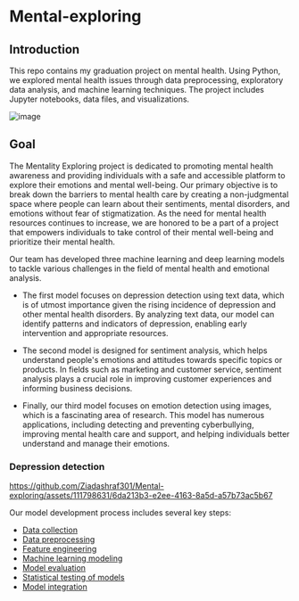 # Mental-exploring
## Introduction
This repo contains my graduation project on mental health. Using Python, we explored mental health issues through data preprocessing, exploratory data analysis, and machine learning techniques. The project includes Jupyter notebooks, data files, and visualizations. 

![image](https://github.com/Ziadashraf301/Mental-exploring/assets/111798631/bd3fd80e-b057-49f8-a61b-e4cc9dfe1cff)


## Goal
The Mentality Exploring project is dedicated to promoting mental health awareness and providing individuals with a safe and accessible platform to explore their emotions and mental well-being. Our primary objective is to break down the barriers to mental health care by creating a non-judgmental space where people can learn about their sentiments, mental disorders, and emotions without fear of stigmatization. As the need for mental health resources continues to increase, we are honored to be a part of a project that empowers individuals to take control of their mental well-being and prioritize their mental health.

Our team has developed three machine learning and deep learning models to tackle various challenges in the field of mental health and emotional analysis.

- The first model focuses on depression detection using text data, which is of utmost importance given the rising incidence of depression and other mental health disorders. By analyzing text data, our model can identify patterns and indicators of depression, enabling early intervention and appropriate resources.

- The second model is designed for sentiment analysis, which helps understand people's emotions and attitudes towards specific topics or products. In fields such as marketing and customer service, sentiment analysis plays a crucial role in improving customer experiences and informing business decisions.

- Finally, our third model focuses on emotion detection using images, which is a fascinating area of research. This model has numerous applications, including detecting and preventing cyberbullying, improving mental health care and support, and helping individuals better understand and manage their emotions.

### Depression detection

https://github.com/Ziadashraf301/Mental-exploring/assets/111798631/6da213b3-e2ee-4163-8a5d-a57b73ac5b67

Our model development process includes several key steps:

- [Data collection](https://github.com/Ziadashraf301/Mental-exploring/blob/main/Data%20collection%20and%20preprocessing.ipynb)
- [Data preprocessing](https://github.com/Ziadashraf301/Mental-exploring/blob/main/data_collection_and_preprocessing.py)
- [Feature engineering](https://github.com/Ziadashraf301/Mental-exploring/blob/main/Models.ipynb)
- [Machine learning modeling](https://github.com/Ziadashraf301/Mental-exploring/blob/main/Models.ipynb)
- [Model evaluation](https://github.com/Ziadashraf301/Mental-exploring/blob/main/Models.ipynb)
- [Statistical testing of models](https://github.com/Ziadashraf301/Mental-exploring/blob/main/Test_models_statistically.ipynb)
- [Model integration](https://github.com/Ziadashraf301/Mental-exploring/blob/main/model_data_pipline.py)


